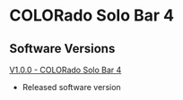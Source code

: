 # COLORado Solo Bar 4

## Software Versions

[V1.0.0 - COLORado Solo Bar 4](https://github.com/Chauvet-Pro/COLORADOSOLOBAR4/blob/4cb06c1dd069a7459c613c8e0eb4d3fc7ba06002/Firmware/V1.0.0.zip)
- Released software version
